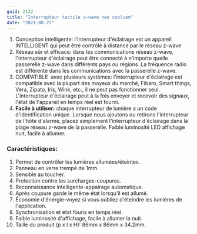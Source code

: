 ```yaml
---
guid: 2122
title: "Interrupteur tactile z-wave neo coolcam"
date: "2021-08-25"
---
```


1. Conception intelligente: l'interrupteur d'éclairage est un appareil INTELLIGENT qui peut être contrôlé à distance par le réseau z-wave
2. Réseau sûr et efficace: dans les communications réseau z-wave, l'interrupteur d'éclairage peut être connecté à n'importe quelle passerelle z-wave dans différents pays ou régions. La fréquence radio est différente dans les communications avec la passerelle z-wave.
3. COMPATIBLE  avec plusieurs systèmes: l'interrupteur d'éclairage est compatible avec la plupart des moyeux du marché, Fibaro, Smart things, Vera, Zipato, Iris, Wink, etc., il ne peut pas fonctionner seul. L'interrupteur d'éclairage peut à la fois envoyer et recevoir des signaux, l'état de l'appareil en temps réel est fourni.
4. **Facile à utiliser:** chaque interrupteur de lumière a un code d'identification unique. Lorsque nous ajoutons ou retirons l'interrupteur de l'hôte d'alarme, placez simplement l'interrupteur d'éclairage dans la plage réseau z-wave de la passerelle. Faible luminosité LED affichage nuit, facile à allumer.

### Caractéristiques:

1. Permet de contrôler les lumières allumées/éteintes.
2. Panneau en verre trempé de 1mm.
3. Sensible au toucher.
4. Protection contre les surcharges-coupures.
5. Reconnaissance intelligente-appairage automatique.
6. Après coupure garde le même état lorsqu'il est allumé.
7. Économie d'énergie-voyez si vous oubliez d'éteindre les lumières de l'application.
8. Synchronisation et état fouris en temps réel.
9. Faible luminosité d'affichage, facile à allumer la nuit.
10. Taille du produit (p x l x H): 86mm x 86mm x 34.2mm.
